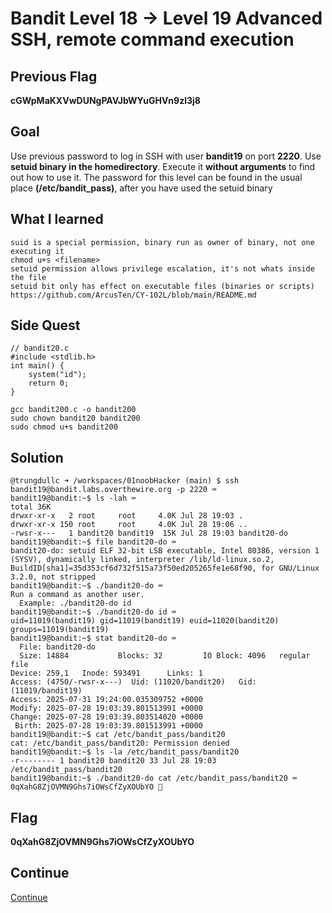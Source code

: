 # Bandit Level 18 → Level 19 Advanced SSH, remote command execution

## Previous Flag
<b>cGWpMaKXVwDUNgPAVJbWYuGHVn9zl3j8</b>

## Goal
Use previous password to log in SSH with user <b>bandit19</b> on port <b>2220</b>.  Use <b>setuid binary in the homedirectory</b>. Execute it <b>without arguments</b> to find out how to use it. The password for this level can be found in the usual place <b>(/etc/bandit_pass)</b>, after you have used the setuid binary

## What I learned
```
suid is a special permission, binary run as owner of binary, not one executing it
chmod u+s <filename>
setuid permission allows privilege escalation, it's not whats inside the file
setuid bit only has effect on executable files (binaries or scripts)
https://github.com/ArcusTen/CY-102L/blob/main/README.md
```

## Side Quest
```
// bandit20.c
#include <stdlib.h>
int main() {
    system("id");
    return 0;
}

gcc bandit200.c -o bandit200
sudo chown bandit20 bandit200
sudo chmod u+s bandit200
```

## Solution
```
@trungdullc ➜ /workspaces/01noobHacker (main) $ ssh bandit19@bandit.labs.overthewire.org -p 2220 ⌨️
bandit19@bandit:~$ ls -lah ⌨️
total 36K
drwxr-xr-x   2 root     root     4.0K Jul 28 19:03 .
drwxr-xr-x 150 root     root     4.0K Jul 28 19:06 ..
-rwsr-x---   1 bandit20 bandit19  15K Jul 28 19:03 bandit20-do
bandit19@bandit:~$ file bandit20-do ⌨️
bandit20-do: setuid ELF 32-bit LSB executable, Intel 80386, version 1 (SYSV), dynamically linked, interpreter /lib/ld-linux.so.2, BuildID[sha1]=35d353cf6d732f515a73f50ed205265fe1e68f90, for GNU/Linux 3.2.0, not stripped
bandit19@bandit:~$ ./bandit20-do ⌨️
Run a command as another user.
  Example: ./bandit20-do id
bandit19@bandit:~$ ./bandit20-do id ⌨️
uid=11019(bandit19) gid=11019(bandit19) euid=11020(bandit20) groups=11019(bandit19)
bandit19@bandit:~$ stat bandit20-do ⌨️
  File: bandit20-do
  Size: 14884           Blocks: 32         IO Block: 4096   regular file
Device: 259,1   Inode: 593491      Links: 1
Access: (4750/-rwsr-x---)  Uid: (11020/bandit20)   Gid: (11019/bandit19)
Access: 2025-07-31 19:24:00.035309752 +0000
Modify: 2025-07-28 19:03:39.801513991 +0000
Change: 2025-07-28 19:03:39.803514020 +0000
 Birth: 2025-07-28 19:03:39.801513991 +0000
bandit19@bandit:~$ cat /etc/bandit_pass/bandit20
cat: /etc/bandit_pass/bandit20: Permission denied
bandit19@bandit:~$ ls -la /etc/bandit_pass/bandit20
-r-------- 1 bandit20 bandit20 33 Jul 28 19:03 /etc/bandit_pass/bandit20
bandit19@bandit:~$ ./bandit20-do cat /etc/bandit_pass/bandit20 ⌨️
0qXahG8ZjOVMN9Ghs7iOWsCfZyXOUbYO 🔐
```

## Flag
<b>0qXahG8ZjOVMN9Ghs7iOWsCfZyXOUbYO</b>

## Continue
[Continue](/overthewire/Bandit1920.md)